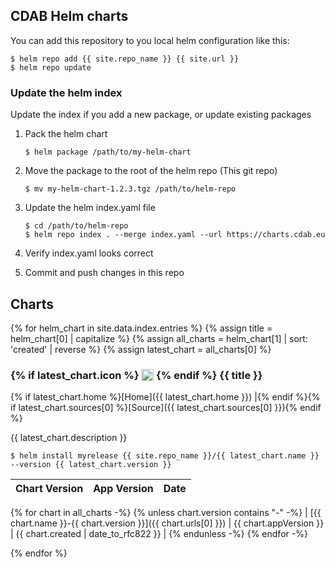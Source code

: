 ## CDAB Helm charts

You can add this repository to you local helm configuration like this:

```console
$ helm repo add {{ site.repo_name }} {{ site.url }}
$ helm repo update
```

### Update the helm index

Update the index if you add a new package, or update existing packages

1. Pack the helm chart

    ```console
    $ helm package /path/to/my-helm-chart
    ```

2. Move the package to the root of the helm repo (This git repo)
    ```console
    $ mv my-helm-chart-1.2.3.tgz /path/to/helm-repo
    ```

3. Update the helm index.yaml file

    ```console
    $ cd /path/to/helm-repo
    $ helm repo index . --merge index.yaml --url https://charts.cdab.eu
    ```

4. Verify index.yaml looks correct

5. Commit and push changes in this repo

## Charts

{% for helm_chart in site.data.index.entries %}
{% assign title = helm_chart[0] | capitalize %}
{% assign all_charts = helm_chart[1] | sort: 'created' | reverse %}
{% assign latest_chart = all_charts[0] %}

<h3>
  {% if latest_chart.icon %}
  <img src="{{ latest_chart.icon }}" style="height:1.2em;vertical-align: text-top;" />
  {% endif %}
  {{ title }}
</h3>

{% if latest_chart.home %}[Home]({{ latest_chart.home }}) \|{% endif %}{% if latest_chart.sources[0] %}[Source]({{ latest_chart.sources[0] }}){% endif %}

{{ latest_chart.description }}

```console
$ helm install myrelease {{ site.repo_name }}/{{ latest_chart.name }} --version {{ latest_chart.version }}
```

| Chart Version | App Version | Date |
|---------------|-------------|------|
{% for chart in all_charts -%}
{% unless chart.version contains "-" -%}
| [{{ chart.name }}-{{ chart.version }}]({{ chart.urls[0] }}) | {{ chart.appVersion }} | {{ chart.created | date_to_rfc822 }} |
{% endunless -%}
{% endfor -%}

{% endfor %}
